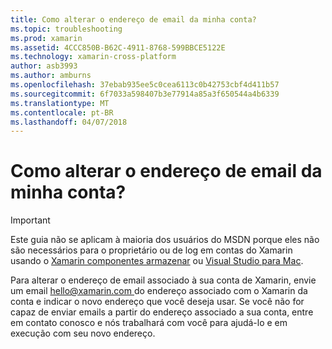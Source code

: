 ```yaml
---
title: Como alterar o endereço de email da minha conta?
ms.topic: troubleshooting
ms.prod: xamarin
ms.assetid: 4CCC850B-B62C-4911-8768-599BBCE5122E
ms.technology: xamarin-cross-platform
author: asb3993
ms.author: amburns
ms.openlocfilehash: 37ebab935ee5c0cea6113c0b42753cbf4d411b57
ms.sourcegitcommit: 6f7033a598407b3e77914a85a3f650544a4b6339
ms.translationtype: MT
ms.contentlocale: pt-BR
ms.lasthandoff: 04/07/2018
---
```

# <a name="how-do-i-change-my-accounts-email-address"></a>Como alterar o endereço de email da minha conta?

> [!IMPORTANT]
> Este guia não se aplicam à maioria dos usuários do MSDN porque eles não são necessários para o proprietário ou de log em contas do Xamarin usando o [Xamarin componentes armazenar](https://components.xamarin.com/) ou [Visual Studio para Mac](~/cross-platform/get-started/requirements.md).


Para alterar o endereço de email associado à sua conta de Xamarin, envie um email [ hello@xamarin.com ](mailto:hello@xamarin.com) do endereço associado com o Xamarin da conta e indicar o novo endereço que você deseja usar. Se você não for capaz de enviar emails a partir do endereço associado a sua conta, entre em contato conosco e nós trabalhará com você para ajudá-lo e em execução com seu novo endereço.
